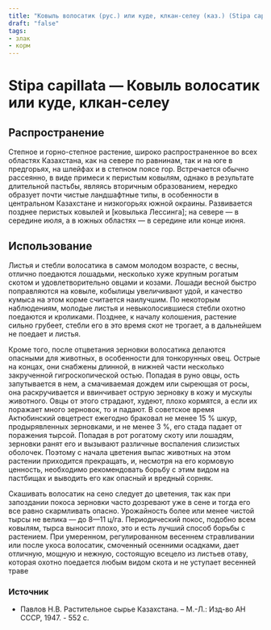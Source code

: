 ```yaml
---
title: "Ковыль волосатик (рус.) или куде, клкан-селеу (каз.) (Stipa capillata L.)"
draft: "false"
tags:
- злак
- корм
--- 
```

# Stipa capillata  — Ковыль волосатик или куде, клкан-селеу 
## Распространение
Степное и горно-степное растение, широко распространенное во всех областях Казахстана, как на севере по равнинам, так и на юге в предгорьях, на шлейфах и в степном поясе гор. Встречается обычно рассеянно, в виде примеси к перистым ковылям, однако в результате длительной пастьбы, являясь вторичным образованием, нередко образует почти чистые ландшафтные типы, в особенности в центральном Казахстане и низкогорьях южной окраины. Развивается позднее перистых ковылей и [ковылька Лессинга]; на севере — в середине июля, а в южных областях — в середине или конце июня. 
## Использование
Листья и стебли волосатика в самом молодом возрасте, с весны, отлично поедаются лошадьми, несколько хуже крупным рогатым скотом и удовлетворительно овцами и козами. Лошади весной быстро поправляются на ковыле, кобылицы увеличивают удой, и качество кумыса на этом корме считается наилучшим. По некоторым наблюдениям, молодые листья и невыколосившиеся стебли охотно поедаются и кроликами. Позднее, к началу колошения, растение сильно грубеет, стебли его в это время скот не трогает, а в дальнейшем не поедает и листья. 

Кроме того, после отцветания зерновки волосатика делаются опасными для животных, в особенности для тонкорунных овец. Острые на концах, они снабжены длинной, в нижней части несколько закрученной гигроскопической остью. Попадая в руно овцы, ость запутывается в нем, а смачиваемая дождем или сыреющая от росы, она раскручивается и ввинчивает острую зерновку в кожу и мускулы животного. Овцы от этого страдают, худеют, плохо кормятся, а если их поражает много зерновок, то и падают. В советское время Актюбинский овцетрест ежегодно браковал не менее 15 % шкур, продырявленных зерновками, и не менее 3 %, его стада падает от поражения тырсой. Попадая в рот рогатому скоту или лошадям, зерновки ранят его и вызывают различные воспаления слизистых оболочек. Поэтому с начала цветения выпас животных на этом растении приходится прекращать, и, несмотря на его кормовую ценность, необходимо рекомендовать борьбу с этим видом на пастбищах и выводить его как опасный и вредный сорняк. 

Скашивать волосатик на сено следует до цветения, так как при запоздании покоса зерновки часто дозревают уже в сене и тогда его все равно скармливать опасно. Урожайность более или менее чистой тырсы не велика — до 8—11 ц/га. Периодический покос, подобно всем ковылям, тырса выносит плохо, это и есть лучший способ борьбы с растением. При умеренном, регулированном весеннем стравливании или после укоса волосатик, смоченный осенними осадками, дает отличную, мощную и нежную, состоящую всецело из листьев отаву, которая охотно поедается любым видом скота и не уступает весенней траве
### Источник
* Павлов Н.В. Растительное сырье Казахстана. – М.-Л.: Изд-во АН СССР, 1947. - 552 с.
